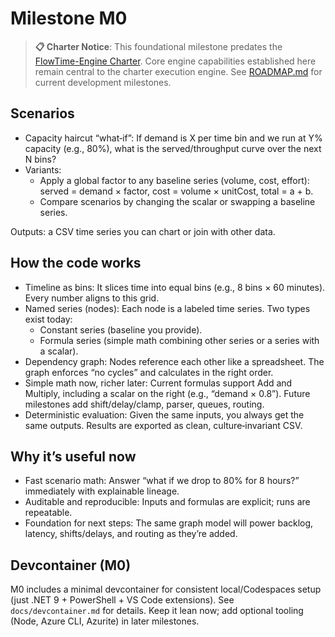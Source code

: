 # Milestone M0

> **📋 Charter Notice**: This foundational milestone predates the [FlowTime-Engine Charter](../flowtime-engine-charter.md). Core engine capabilities established here remain central to the charter execution engine. See [ROADMAP.md](../ROADMAP.md) for current development milestones.

## Scenarios

- Capacity haircut “what‑if”: If demand is X per time bin and we run at Y% capacity (e.g., 80%), what is the served/throughput curve over the next N bins?
- Variants:
    - Apply a global factor to any baseline series (volume, cost, effort): served = demand × factor, cost = volume × unitCost, total = a + b.
    - Compare scenarios by changing the scalar or swapping a baseline series.

Outputs: a CSV time series you can chart or join with other data.

## How the code works

- Timeline as bins: It slices time into equal bins (e.g., 8 bins × 60 minutes). Every number aligns to this grid.
- Named series (nodes): Each node is a labeled time series. Two types exist today:
    - Constant series (baseline you provide).
    - Formula series (simple math combining other series or a series with a scalar).
- Dependency graph: Nodes reference each other like a spreadsheet. The graph enforces “no cycles” and calculates in the right order.
- Simple math now, richer later: Current formulas support Add and Multiply, including a scalar on the right (e.g., “demand × 0.8”). Future milestones add shift/delay/clamp, parser, queues, routing.
- Deterministic evaluation: Given the same inputs, you always get the same outputs. Results are exported as clean, culture‑invariant CSV.

## Why it’s useful now

- Fast scenario math: Answer “what if we drop to 80% for 8 hours?” immediately with explainable lineage.
- Auditable and reproducible: Inputs and formulas are explicit; runs are repeatable.
- Foundation for next steps: The same graph model will power backlog, latency, shifts/delays, and routing as they’re added.

## Devcontainer (M0)

M0 includes a minimal devcontainer for consistent local/Codespaces setup (just .NET 9 + PowerShell + VS Code extensions). See `docs/devcontainer.md` for details. Keep it lean now; add optional tooling (Node, Azure CLI, Azurite) in later milestones.